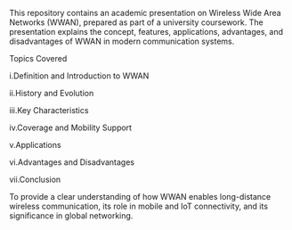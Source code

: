 This repository contains an academic presentation on Wireless Wide Area Networks (WWAN), prepared as part of a university coursework. The presentation explains the concept, features, applications, advantages, and disadvantages of WWAN in modern communication systems.

Topics Covered

i.Definition and Introduction to WWAN

ii.History and Evolution

iii.Key Characteristics

iv.Coverage and Mobility Support

v.Applications

vi.Advantages and Disadvantages

vii.Conclusion

To provide a clear understanding of how WWAN enables long-distance wireless communication, its role in mobile and IoT connectivity, and its significance in global networking.
